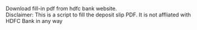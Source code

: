Download fill-in pdf from hdfc bank website.
<br>Disclaimer: This is a script to fill the deposit slip PDF. It is not affliated with HDFC Bank in any way
